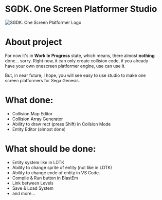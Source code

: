 # SGDK. One Screen Platformer Studio

![SGDK. One Screen Platformer Logo](https://github.com/bolon667/SGDK_OneScreenPlatformerStudio/blob/main/readMe/readMe_logo_v2.png)

# About project

For now it's in **Work In Progress** state, which means, there almost **nothing** done... sorry. Right now, it can only create collision code, if you already have your own onescreen platformer engine, use can use it.

But, in near future, i hope, you will see easy to use studio to make one screen platformers for Sega Genesis.

# What done:

- Collision Map Editor
- Collision Array Generator
- Ability to draw rect (press Shift) in Collsion Mode
- Entity Editor (almost done)

# What should be done:

- Entity system like in LDTK
- Ability to change sprite of entity (not like in LDTK)
- Ability to change code of entity in VS Code.
- Compile & Run button in BlastEm
- Link between Levels
- Save & Load System
- and more...
